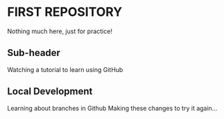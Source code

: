 # FIRST REPOSITORY

Nothing much here, just for practice!

## Sub-header

Watching a tutorial to learn using GitHub

## Local Development

Learning about branches in Github
Making these changes to try it again...
